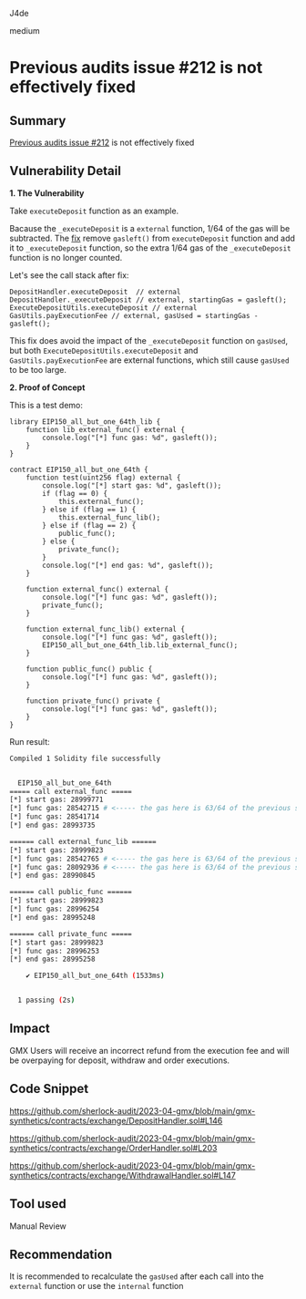 J4de

medium

# Previous audits issue #212 is not effectively fixed

## Summary

[Previous audits issue #212](https://github.com/sherlock-audit/2023-02-gmx-judging/issues/212) is not effectively fixed

## Vulnerability Detail

**1. The Vulnerability**

Take `executeDeposit` function as an example.

Bacause the `_executeDeposit` is a `external` function, 1/64 of the gas will be subtracted. The [fix](https://github.com/gmx-io/gmx-synthetics/pull/119/commits/d9c55dc67f54437bdbd7c740c3e61fd54a80a194) remove `gasleft()` from `executeDeposit` function and add it to `_executeDeposit` function, so the extra 1/64 gas of the `_executeDeposit` function is no longer counted.

Let's see the call stack after fix:

```text
DepositHandler.executeDeposit  // external
DepositHandler._executeDeposit // external, startingGas = gasleft();
ExecuteDepositUtils.executeDeposit // external
GasUtils.payExecutionFee // external, gasUsed = startingGas - gasleft();
```

This fix does avoid the impact of the `_executeDeposit` function on `gasUsed`, but both `ExecuteDepositUtils.executeDeposit` and `GasUtils.payExecutionFee` are external functions, which still cause `gasUsed` to be too large.

**2. Proof of Concept**

This is a test demo:

```solidity
library EIP150_all_but_one_64th_lib {
    function lib_external_func() external {
        console.log("[*] func gas: %d", gasleft());
    }
}

contract EIP150_all_but_one_64th {
    function test(uint256 flag) external {
        console.log("[*] start gas: %d", gasleft());
        if (flag == 0) {
            this.external_func();
        } else if (flag == 1) {
            this.external_func_lib();
        } else if (flag == 2) {
            public_func();
        } else {
            private_func();
        }
        console.log("[*] end gas: %d", gasleft());
    }

    function external_func() external {
        console.log("[*] func gas: %d", gasleft());
        private_func();
    }

    function external_func_lib() external {
        console.log("[*] func gas: %d", gasleft());
        EIP150_all_but_one_64th_lib.lib_external_func();
    }

    function public_func() public {
        console.log("[*] func gas: %d", gasleft());
    }

    function private_func() private {
        console.log("[*] func gas: %d", gasleft());
    }
}
```

Run result:

```bash
Compiled 1 Solidity file successfully


  EIP150_all_but_one_64th
===== call external_func =====
[*] start gas: 28999771
[*] func gas: 28542715 # <----- the gas here is 63/64 of the previous step
[*] func gas: 28541714
[*] end gas: 28993735

====== call external_func_lib ======
[*] start gas: 28999823
[*] func gas: 28542765 # <----- the gas here is 63/64 of the previous step
[*] func gas: 28092936 # <----- the gas here is 63/64 of the previous step
[*] end gas: 28990845

====== call public_func ======
[*] start gas: 28999823
[*] func gas: 28996254
[*] end gas: 28995248

====== call private_func =====
[*] start gas: 28999823
[*] func gas: 28996253
[*] end gas: 28995258

    ✔ EIP150_all_but_one_64th (1533ms)


  1 passing (2s)
```

## Impact

GMX Users will receive an incorrect refund from the execution fee and will be overpaying for deposit, withdraw and order executions.

## Code Snippet

https://github.com/sherlock-audit/2023-04-gmx/blob/main/gmx-synthetics/contracts/exchange/DepositHandler.sol#L146

https://github.com/sherlock-audit/2023-04-gmx/blob/main/gmx-synthetics/contracts/exchange/OrderHandler.sol#L203

https://github.com/sherlock-audit/2023-04-gmx/blob/main/gmx-synthetics/contracts/exchange/WithdrawalHandler.sol#L147

## Tool used

Manual Review

## Recommendation

It is recommended to recalculate the `gasUsed` after each call into the `external` function or use the `internal` function